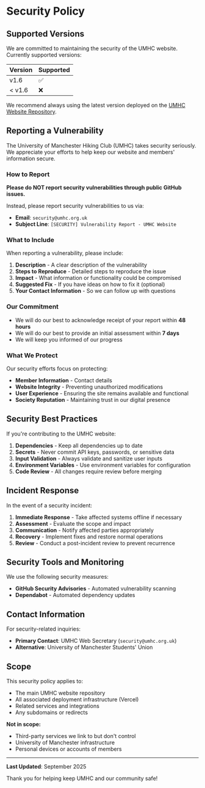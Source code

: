 # Security Policy

## Supported Versions

We are committed to maintaining the security of the UMHC website. Currently supported versions:

| Version | Supported          |
| ------- | ------------------ |
| v1.6  | :white_check_mark: |
| < v1.6 | :x:                |

We recommend always using the latest version deployed on the [UMHC Website Repository](https://www.github.com.umhc/umhc-website).

## Reporting a Vulnerability

The University of Manchester Hiking Club (UMHC) takes security seriously. We appreciate your efforts to help keep our website and members' information secure.

### How to Report

**Please do NOT report security vulnerabilities through public GitHub issues.**

Instead, please report security vulnerabilities to us via:

- **Email**: `security@umhc.org.uk`
- **Subject Line**: `[SECURITY] Vulnerability Report - UMHC Website`

### What to Include

When reporting a vulnerability, please include:

1. **Description** - A clear description of the vulnerability
2. **Steps to Reproduce** - Detailed steps to reproduce the issue
3. **Impact** - What information or functionality could be compromised
4. **Suggested Fix** - If you have ideas on how to fix it (optional)
5. **Your Contact Information** - So we can follow up with questions

### Our Commitment

- We will do our best to acknowledge receipt of your report within **48 hours**
- We will do our best to provide an initial assessment within **7 days**
- We will keep you informed of our progress

### What We Protect

Our security efforts focus on protecting:

- **Member Information** - Contact details
- **Website Integrity** - Preventing unauthorized modifications
- **User Experience** - Ensuring the site remains available and functional
- **Society Reputation** - Maintaining trust in our digital presence

## Security Best Practices

If you're contributing to the UMHC website:

1. **Dependencies** - Keep all dependencies up to date
2. **Secrets** - Never commit API keys, passwords, or sensitive data
3. **Input Validation** - Always validate and sanitize user inputs
4. **Environment Variables** - Use environment variables for configuration
5. **Code Review** - All changes require review before merging

## Incident Response

In the event of a security incident:

1. **Immediate Response** - Take affected systems offline if necessary
2. **Assessment** - Evaluate the scope and impact
3. **Communication** - Notify affected parties appropriately
4. **Recovery** - Implement fixes and restore normal operations
5. **Review** - Conduct a post-incident review to prevent recurrence

## Security Tools and Monitoring

We use the following security measures:

- **GitHub Security Advisories** - Automated vulnerability scanning
- **Dependabot** - Automated dependency updates

## Contact Information

For security-related inquiries:
- **Primary Contact**: UMHC Web Secretary (`security@umhc.org.uk`)
- **Alternative**: University of Manchester Students' Union

## Scope

This security policy applies to:
- The main UMHC website repository
- All associated deployment infrastructure (Vercel)
- Related services and integrations
- Any subdomains or redirects

**Not in scope:**
- Third-party services we link to but don't control
- University of Manchester infrastructure
- Personal devices or accounts of members

---

**Last Updated**: September 2025

Thank you for helping keep UMHC and our community safe!
